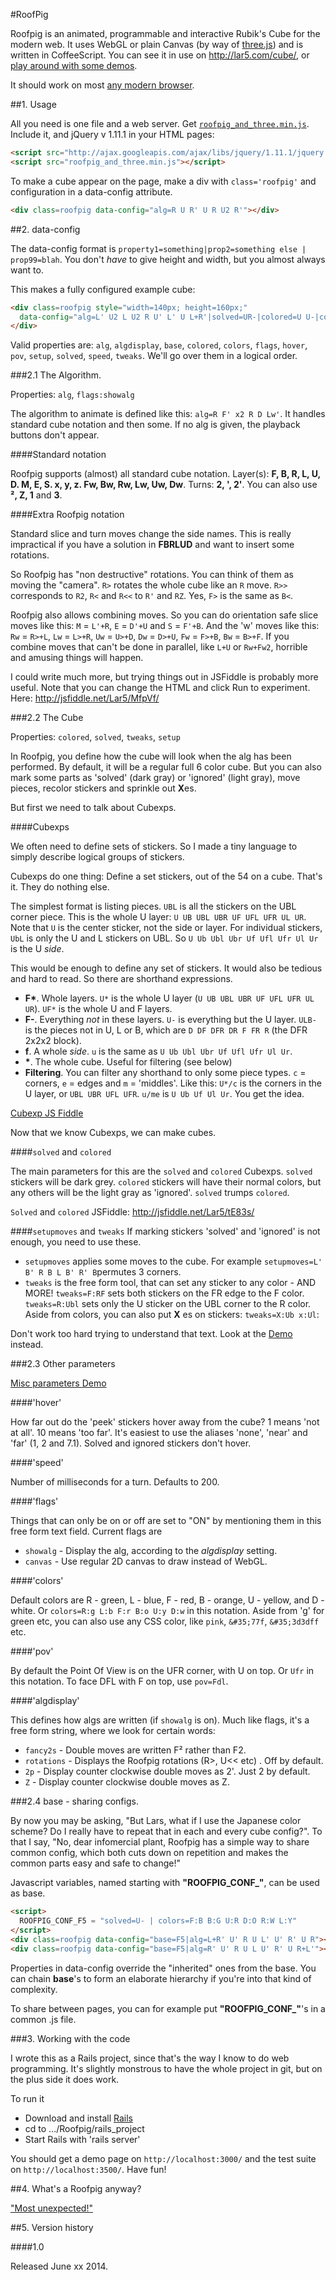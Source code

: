 #RoofPig

Roofpig is an animated, programmable and interactive Rubik's Cube for the modern web. It uses WebGL or plain Canvas (by way of [three.js](http://threejs.org/)) and is written in CoffeeScript. You can see it in use on http://lar5.com/cube/, or [play around with some demos](http://jsfiddle.net/Lar5/86L4C/). 

It should work on most [any modern browser](http://caniuse.com/canvas).

##1. Usage

All you need is one file and a web server. Get [`roofpig_and_three.min.js`](https://github.com/larspetrus/Roofpig/tree/master/roofpig_and_three.min.js). Include it, and jQuery v 1.11.1 in your HTML pages:

```html
<script src="http://ajax.googleapis.com/ajax/libs/jquery/1.11.1/jquery.min.js"></script>
<script src="roofpig_and_three.min.js"></script>
```

To make a cube appear on the page, make a div with `class='roofpig'` and configuration in a data-config attribute.

```html
<div class=roofpig data-config="alg=R U R' U R U2 R'"></div>
```

##2. data-config

The data-config format is `property1=something|prop2=something else | prop99=blah`. You don't *have* to give height and width, but you almost always want to.

This makes a fully configured example cube:

```html
<div class=roofpig style="width=140px; height=160px;"
  data-config="alg=L' U2 L U2 R U' L' U L+R'|solved=UR-|colored=U U-|colors=F:b B:g U:r D:o R:w L:y">
</div>
```

Valid properties are: `alg`, `algdisplay`, `base`, `colored`, `colors`, `flags`, `hover`, `pov`, `setup`, `solved`, `speed`, `tweaks`. We'll go over them in a logical order.

###2.1 The Algorithm.

Properties: `alg`, `flags:showalg`

The algorithm to animate is defined like this: `alg=R F' x2 R D Lw'`. It handles standard cube notation and then some. If no alg is given, the playback buttons don't appear.

####Standard notation

Roofpig supports (almost) all standard cube notation. Layer(s): **F, B, R, L, U, D. M, E, S. x, y, z. Fw, Bw, Rw, Lw, Uw, Dw**. Turns: **2, ', 2'**. You can also use **², Z, 1** and **3**.


####Extra Roofpig notation

Standard slice and turn moves change the side names. This is really impractical if you have a solution in **FBRLUD** and want to insert some rotations.

So Roofpig has "non destructive" rotations. You can think of them as moving the "camera". `R>` rotates the whole cube like an `R` move. `R>>` corresponds to `R2`, `R<` and `R<<` to `R'` and `RZ`. Yes, `F>` is the same as `B<`.

Roofpig also allows combining moves. So you can do orientation safe slice moves like this: `M` = `L'+R`, `E` = `D'+U` and `S` = `F'+B`. And the 'w' moves like this: `Rw` = `R>+L`, `Lw` = `L>+R`, `Uw` = `U>+D`, `Dw` = `D>+U`, `Fw` = `F>+B`, `Bw` = `B>+F`. If you combine moves that can't be done in parallel, like `L+U` or `Rw+Fw2`, horrible and amusing things will happen.

I could write much more, but trying things out in JSFiddle is probably more useful. Note that you can change the HTML and click Run to experiment. Here: http://jsfiddle.net/Lar5/MfpVf/

###2.2 The Cube

Properties: `colored`, `solved`, `tweaks`, `setup`

In Roofpig, you define how the cube will look when the alg has been performed. By default, it will be a regular full 6 color cube. But you can also mark some parts as 'solved' (dark gray) or 'ignored' (light gray), move pieces, recolor stickers and sprinkle out **X**es.

But first we need to talk about Cubexps.

####Cubexps

We often need to define sets of stickers. So I made a tiny language to simply describe logical groups of stickers.

Cubexps do one thing: Define a set stickers, out of the 54 on a cube. That's it. They do nothing else.

The simplest format is listing pieces. `UBL` is all the stickers on the UBL corner piece. This is the whole U layer: `U UB UBL UBR UF UFL UFR UL UR`. Note that `U` is the center sticker, not the side or layer. For individual stickers, `UbL` is only the U and L stickers on UBL. So `U Ub Ubl Ubr Uf Ufl Ufr Ul Ur` is the U *side*.

This would be enough to define any set of stickers. It would also be tedious and hard to read. So there are shorthand expressions.

- __F*__. Whole layers. `U*` is the whole U layer (`U UB UBL UBR UF UFL UFR UL UR`). `UF*` is the whole U and F layers.
- __F-__. Everything *not* in these layers. `U-` is everything but the U layer. `ULB-` is the pieces not in U, L or B, which are `D DF DFR DR F FR R` (the DFR 2x2x2 block).
- __f__. A whole *side*. `u` is the same as `U Ub Ubl Ubr Uf Ufl Ufr Ul Ur`.
- __*__. The whole cube. Useful for filtering (see below)
- __Filtering__. You can filter any shorthand to only some piece types. `c` = corners, `e` = edges and `m` = 'middles'. Like this: `U*/c` is the corners in the U layer, or `UBL UBR UFL UFR`. `u/me` is `U Ub Uf Ul Ur`. You get the idea.

[Cubexp JS Fiddle](http://jsfiddle.net/Lar5/2xAVX/)

Now that we know Cubexps, we can make cubes.

####`solved` and `colored`

The main parameters for this are the `solved` and `colored` Cubexps. `solved` stickers will be dark grey. `colored` stickers will have their normal colors, but any others will be the light gray as 'ignored'. `solved` trumps `colored`.

`Solved` and `colored` JSFiddle: http://jsfiddle.net/Lar5/tE83s/

####`setupmoves` and `tweaks`
If marking stickers 'solved' and 'ignored' is not enough, you need to use these.

- `setupmoves` applies some moves to the cube. For example `setupmoves=L' B' R B L B' R' B`permutes 3 corners.
- `tweaks` is the free form tool, that can set any sticker to any color - AND MORE! `tweaks=F:RF` sets both stickers on the FR edge to the F color. `tweaks=R:Ubl` sets only the U sticker on the UBL corner to the R color.
Aside from colors, you can also put **X** es on stickers: `tweaks=X:Ub x:Ul`:

Don't work too hard trying to understand that text. Look at the [Demo](http://jsfiddle.net/Lar5/JFgQg/) instead.

###2.3 Other parameters

[Misc parameters Demo](http://jsfiddle.net/Lar5/9vq68/)

####'hover'

How far out do the 'peek' stickers hover away from the cube? 1 means 'not at all'. 10 means 'too far'. It's easiest to use the aliases 'none', 'near' and 'far' (1, 2 and 7.1). Solved and ignored stickers don't hover.

####'speed'

Number of milliseconds for a turn. Defaults to 200.

####'flags'

Things that can only be on or off are set to "ON" by mentioning them in this free form text field. Current flags are 
- `showalg` - Display the alg, according to the *algdisplay* setting.
- `canvas` - Use regular 2D canvas to draw instead of WebGL.

####'colors'

Default colors are R - green, L - blue, F - red, B - orange, U - yellow, and D - white. Or `colors=R:g L:b F:r B:o U:y D:w` in this notation. Aside from 'g' for green etc, you can also use any CSS color, like `pink`, `&#35;77f`, `&#35;3d3dff` etc.


####'pov'

By default the Point Of View is on the UFR corner, with U on top. Or `Ufr` in this notation. To face DFL with F on top, use `pov=Fdl`.

####'algdisplay'

This defines how algs are written (if `showalg` is on). Much like flags, it's a free form string, where we look for certain words:
- `fancy2s` - Double moves are written F² rather than F2.
- `rotations` - Displays the Roofpig rotations (R>, U<< etc) . Off by default.
- `2p` - Display counter clockwise double moves as 2'. Just 2 by default.
- `Z` - Display counter clockwise double moves as Z.


###2.4 base - sharing configs.

By now you may be asking, "But Lars, what if I use the Japanese color scheme? Do I really have to repeat that in each and every cube config?". To that I say, "No, dear infomercial plant, Roofpig has a simple way to share common config, which both cuts down on repetition and makes the common parts easy and safe to change!"

Javascript variables, named starting with **"ROOFPIG_CONF_"**, can be used as base.

```html
<script>
  ROOFPIG_CONF_F5 = "solved=U- | colors=F:B B:G U:R D:O R:W L:Y"
</script>
<div class=roofpig data-config="base=F5|alg=L+R' U' R U L' U' R' U R"></div>
<div class=roofpig data-config="base=F5|alg=R' U' R U L U' R' U R+L'"></div>
```

Properties in data-config override the "inherited" ones from the base. You can chain **base**'s to form an elaborate hierarchy if you're into that kind of complexity.

To share between pages, you can for example put **"ROOFPIG_CONF_"**'s in a common .js file.

###3. Working with the code

I wrote this as a Rails project, since that's the way I know to do web programming. It's slightly monstrous to have the whole project in git, but on the plus side it does work.

To run it
- Download and install [Rails](http://rubyonrails.org/)
- cd to .../Roofpig/rails_project
- Start Rails with 'rails server'

You should get a demo page on `http://localhost:3000/` and the test suite on `http://localhost:3500/`. Have fun!


##4. What's a Roofpig anyway?

["Most unexpected!"](https://www.youtube.com/watch?v=PtO0diaiZEE&t=14m57s)

##5. Version history

####1.0

Released June xx 2014.